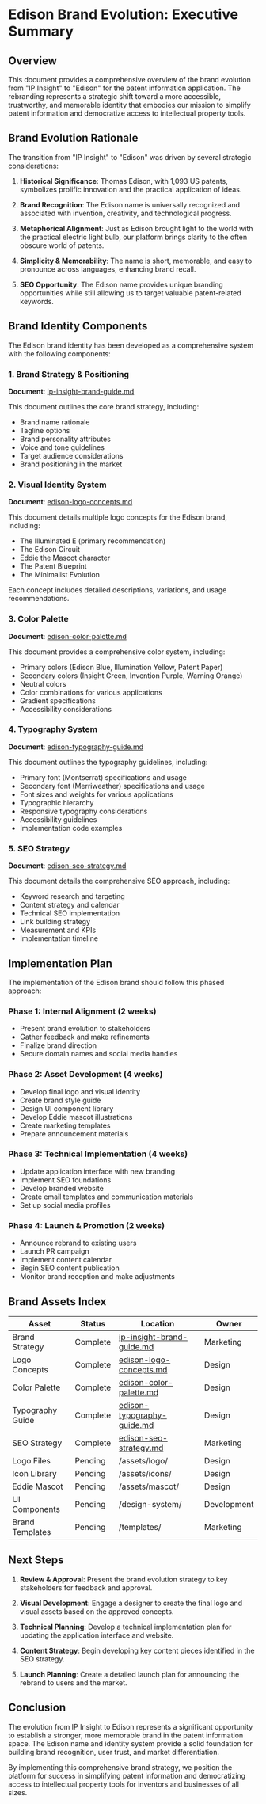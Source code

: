# Edison Brand Evolution: Executive Summary

## Overview

This document provides a comprehensive overview of the brand evolution from "IP Insight" to "Edison" for the patent information application. The rebranding represents a strategic shift toward a more accessible, trustworthy, and memorable identity that embodies our mission to simplify patent information and democratize access to intellectual property tools.

## Brand Evolution Rationale

The transition from "IP Insight" to "Edison" was driven by several strategic considerations:

1. **Historical Significance**: Thomas Edison, with 1,093 US patents, symbolizes prolific innovation and the practical application of ideas.

2. **Brand Recognition**: The Edison name is universally recognized and associated with invention, creativity, and technological progress.

3. **Metaphorical Alignment**: Just as Edison brought light to the world with the practical electric light bulb, our platform brings clarity to the often obscure world of patents.

4. **Simplicity & Memorability**: The name is short, memorable, and easy to pronounce across languages, enhancing brand recall.

5. **SEO Opportunity**: The Edison name provides unique branding opportunities while still allowing us to target valuable patent-related keywords.

## Brand Identity Components

The Edison brand identity has been developed as a comprehensive system with the following components:

### 1. Brand Strategy & Positioning

**Document**: [ip-insight-brand-guide.md](ip-insight-brand-guide.md)

This document outlines the core brand strategy, including:
- Brand name rationale
- Tagline options
- Brand personality attributes
- Voice and tone guidelines
- Target audience considerations
- Brand positioning in the market

### 2. Visual Identity System

**Document**: [edison-logo-concepts.md](edison-logo-concepts.md)

This document details multiple logo concepts for the Edison brand, including:
- The Illuminated E (primary recommendation)
- The Edison Circuit
- Eddie the Mascot character
- The Patent Blueprint
- The Minimalist Evolution

Each concept includes detailed descriptions, variations, and usage recommendations.

### 3. Color Palette

**Document**: [edison-color-palette.md](edison-color-palette.md)

This document provides a comprehensive color system, including:
- Primary colors (Edison Blue, Illumination Yellow, Patent Paper)
- Secondary colors (Insight Green, Invention Purple, Warning Orange)
- Neutral colors
- Color combinations for various applications
- Gradient specifications
- Accessibility considerations

### 4. Typography System

**Document**: [edison-typography-guide.md](edison-typography-guide.md)

This document outlines the typography guidelines, including:
- Primary font (Montserrat) specifications and usage
- Secondary font (Merriweather) specifications and usage
- Font sizes and weights for various applications
- Typographic hierarchy
- Responsive typography considerations
- Accessibility guidelines
- Implementation code examples

### 5. SEO Strategy

**Document**: [edison-seo-strategy.md](edison-seo-strategy.md)

This document details the comprehensive SEO approach, including:
- Keyword research and targeting
- Content strategy and calendar
- Technical SEO implementation
- Link building strategy
- Measurement and KPIs
- Implementation timeline

## Implementation Plan

The implementation of the Edison brand should follow this phased approach:

### Phase 1: Internal Alignment (2 weeks)
- Present brand evolution to stakeholders
- Gather feedback and make refinements
- Finalize brand direction
- Secure domain names and social media handles

### Phase 2: Asset Development (4 weeks)
- Develop final logo and visual identity
- Create brand style guide
- Design UI component library
- Develop Eddie mascot illustrations
- Create marketing templates
- Prepare announcement materials

### Phase 3: Technical Implementation (4 weeks)
- Update application interface with new branding
- Implement SEO foundations
- Develop branded website
- Create email templates and communication materials
- Set up social media profiles

### Phase 4: Launch & Promotion (2 weeks)
- Announce rebrand to existing users
- Launch PR campaign
- Implement content calendar
- Begin SEO content publication
- Monitor brand reception and make adjustments

## Brand Assets Index

| Asset | Status | Location | Owner |
|-------|--------|----------|-------|
| Brand Strategy | Complete | [ip-insight-brand-guide.md](ip-insight-brand-guide.md) | Marketing |
| Logo Concepts | Complete | [edison-logo-concepts.md](edison-logo-concepts.md) | Design |
| Color Palette | Complete | [edison-color-palette.md](edison-color-palette.md) | Design |
| Typography Guide | Complete | [edison-typography-guide.md](edison-typography-guide.md) | Design |
| SEO Strategy | Complete | [edison-seo-strategy.md](edison-seo-strategy.md) | Marketing |
| Logo Files | Pending | /assets/logo/ | Design |
| Icon Library | Pending | /assets/icons/ | Design |
| Eddie Mascot | Pending | /assets/mascot/ | Design |
| UI Components | Pending | /design-system/ | Development |
| Brand Templates | Pending | /templates/ | Marketing |

## Next Steps

1. **Review & Approval**: Present the brand evolution strategy to key stakeholders for feedback and approval.

2. **Visual Development**: Engage a designer to create the final logo and visual assets based on the approved concepts.

3. **Technical Planning**: Develop a technical implementation plan for updating the application interface and website.

4. **Content Strategy**: Begin developing key content pieces identified in the SEO strategy.

5. **Launch Planning**: Create a detailed launch plan for announcing the rebrand to users and the market.

## Conclusion

The evolution from IP Insight to Edison represents a significant opportunity to establish a stronger, more memorable brand in the patent information space. The Edison name and identity system provide a solid foundation for building brand recognition, user trust, and market differentiation.

By implementing this comprehensive brand strategy, we position the platform for success in simplifying patent information and democratizing access to intellectual property tools for inventors and businesses of all sizes.
